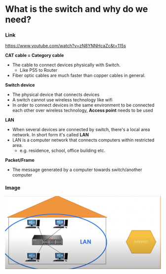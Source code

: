 # What is the switch and why do we need?

### Link
https://www.youtube.com/watch?v=zN8YNNHcaZc&t=115s

**CAT cable = Category cable**
- The cable to connect devices physically with Switch.
  - Like PS5 to Router
- Fiber optic cables are much faster than copper cables in general.

**Switch device**
 - The physical device that connects devices
 - A switch cannot use wireless technology like wifi
 - In order to connect devices in the same environment to be connected each other over wireless technology, **Access point** needs to be used

**LAN**
 - When several devices are connected by switch, there's a local area network. In short form it's called **LAN**
 - LAN is a computer network that connects computers within restricted area.
   - e.g. residence, school, office building etc.

**Packet/Frame**
 - The message generated by a computer towards switch/another computer

### Image
![image info](../images/Switch.png)